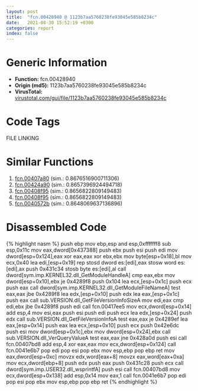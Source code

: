 ```yaml
---
layout: post
title:  "fcn.00428940 @ 1123b7aa5760238fe93045e585b8234c"
date:   2021-08-30 15:52:19 +0300
categories: report
index: false
---
```


# Generic Information
- **Function:** fcn.00428940
- **Origin (md5):** 1123b7aa5760238fe93045e585b8234c
- **VirusTotal:** [virustotal.com/gui/file/1123b7aa5760238fe93045e585b8234c][virustotal_ref]

# Code Tags
<span class="tag" id="FILE">FILE</span>
<span class="tag" id="LINKING">LINKING</span>


# Similar Functions

1. [fcn.00407a80][similar_1_ref] (sim.: 0.8676516900711306)
2. [fcn.00424a90][similar_2_ref] (sim.: 0.8657396924494718)
3. [fcn.00408f95][similar_3_ref] (sim.: 0.8656822809149483)
4. [fcn.00408f95][similar_4_ref] (sim.: 0.8656822809149483)
5. [fcn.0040572b][similar_5_ref] (sim.: 0.8648069637136896)


# Disassembled Code

{% highlight nasm %}
push ebp
mov ebp,esp
and esp,0xfffffff8
sub esp,0x11c
mov eax,dword[0x437388]
push ebx
push esi
push edi
mov dword[esp+0x124],eax
xor eax,eax
xor ebx,ebx
mov byte[esp+0x18],bl
mov ecx,0x40
lea edi,[esp+0x19]
rep stosd dword es:[edi],eax
stosw word es:[edi],ax
push 0x431c34
stosb byte es:[edi],al
call dword[sym.imp.KERNEL32.dll_GetModuleHandleA]
cmp eax,ebx
mov dword[esp+0x10],ebx
je 0x4289f8
push 0x104
lea ecx,[esp+0x1c]
push ecx
push eax
call dword[sym.imp.KERNEL32.dll_GetModuleFileNameA]
test eax,eax
jbe 0x4289f8
lea edx,[esp+0x10]
push edx
lea eax,[esp+0x1c]
push eax
call sub.VERSION.dll_GetFileVersionInfoSizeA
mov edi,eax
cmp edi,ebx
jbe 0x4289f8
push edi
call fcn.00417ee5
mov ecx,dword[esp+0x14]
add esp,4
mov esi,eax
push esi
push edi
push ecx
lea edx,[esp+0x24]
push edx
call sub.VERSION.dll_GetFileVersionInfoA
test eax,eax
je 0x4289ef
lea eax,[esp+0x14]
push eax
lea ecx,[esp+0x10]
push ecx
push 0x42e6dc
push esi
mov dword[esp+0x1c],ebx
mov dword[esp+0x24],ebx
call sub.VERSION.dll_VerQueryValueA
test eax,eax
jne 0x428a0d
push esi
call fcn.00407bd8
add esp,4
xor eax,eax
mov ecx,dword[esp+0x124]
call fcn.0041e6b7
pop edi
pop esi
pop ebx
mov esp,ebp
pop ebp
ret 
mov eax,dword[esp+0xc]
movzx edx,word[eax+8]
movzx eax,word[eax+0xa]
mov ecx,dword[ebp+8]
push edx
push eax
push 0x431c28
push ecx
call dword[sym.imp.USER32.dll_wsprintfA]
push esi
call fcn.00407bd8
mov ecx,dword[esp+0x138]
add esp,0x14
mov eax,1
call fcn.0041e6b7
pop edi
pop esi
pop ebx
mov esp,ebp
pop ebp
ret 
{% endhighlight %}


[similar_1_ref]: /report/fcn.00407a80@fac4f0be03ac37bd8be7ef737cdcee10
[similar_2_ref]: /report/fcn.00424a90@1123b7aa5760238fe93045e585b8234c
[similar_3_ref]: /report/fcn.00408f95@6f11dca39a331a6e158b2810d4d8234f
[similar_4_ref]: /report/fcn.00408f95@fbf34fa6d7da2b8e1de5133a8ca34847
[similar_5_ref]: /report/fcn.0040572b@a10926b5de0003242d462a27fb10eaf2
[virustotal_ref]: https://www.virustotal.com/gui/file/1123b7aa5760238fe93045e585b8234c